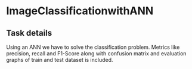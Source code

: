 # ImageClassificationwithANN

## Task details 
Using an ANN we have to solve the classification problem. Metrics like precision, recall and F1-Score along with confusion matrix and evaluation graphs of train and test dataset is included.
